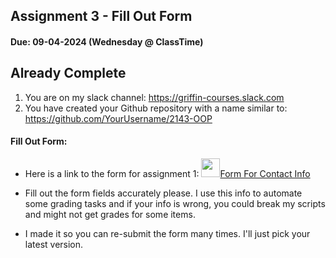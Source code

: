 ## Assignment 3 - Fill Out Form

#### Due: 09-04-2024 (Wednesday @ ClassTime)

## Already Complete

1. You are on my slack channel: https://griffin-courses.slack.com
2. You have created your Github repository with a name similar to: https://github.com/YourUsername/2143-OOP

#### Fill Out Form:

- Here is a link to the form for assignment 1: <a href="https://forms.gle/K2JkXKYUJ2s3GkJ96"><img src="https://www.gstatic.com/images/branding/product/2x/forms_2020q4_48dp.png" width="30">Form For Contact Info</a>

- Fill out the form fields accurately please. I use this info to automate some grading tasks and if your info is wrong, you could break my scripts and might not get grades for some items.
- I made it so you can re-submit the form many times. I'll just pick your latest version.
